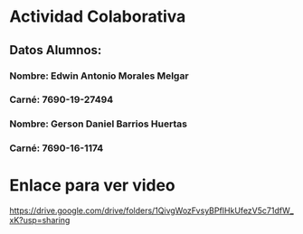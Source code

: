 # Actividad Colaborativa
## Datos Alumnos:
### Nombre: Edwin Antonio Morales Melgar
### Carné: 7690-19-27494
### Nombre: Gerson Daniel Barrios Huertas
### Carné: 7690-16-1174

# Enlace para ver video
https://drive.google.com/drive/folders/1QivgWozFvsyBPfIHkUfezV5c71dfW_xK?usp=sharing
